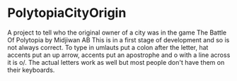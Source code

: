 # PolytopiaCityOrigin
A project to tell who the original owner of a city was in the game The Battle Of Polytopia by Midjiwan AB
This is in a first stage of development and so is not always correct. 
To type in umlauts put a colon after the letter, hat accents put an up arrow, accents put an apostrophe and o with a line across it is o/. The actual letters work as well but most people don't have them on their keyboards. 
